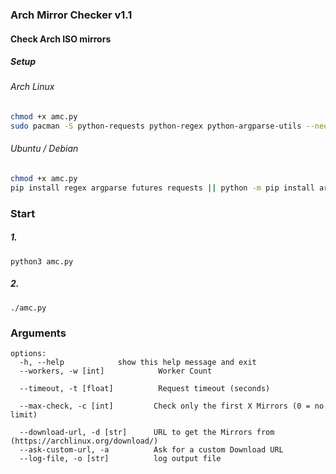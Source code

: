 ### Arch Mirror Checker v1.1
#### Check Arch ISO mirrors

##### Setup
###### Arch Linux
```bash
chmod +x amc.py
sudo pacman -S python-requests python-regex python-argparse-utils --needed
```
###### Ubuntu / Debian
```bash
chmod +x amc.py
pip install regex argparse futures requests || python -m pip install argparse regex futures requests
```

### Start
##### 1.
    python3 amc.py
##### 2.
    ./amc.py


### Arguments
```
options:
  -h, --help            show this help message and exit
  --workers, -w [int]            Worker Count

  --timeout, -t [float]          Request timeout (seconds)

  --max-check, -c [int]         Check only the first X Mirrors (0 = no limit)

  --download-url, -d [str]      URL to get the Mirrors from (https://archlinux.org/download/)
  --ask-custom-url, -a          Ask for a custom Download URL
  --log-file, -o [str]          log output file
```
